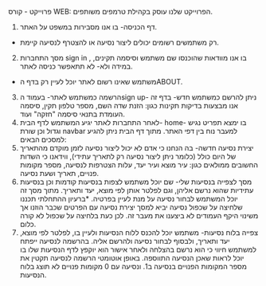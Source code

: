פרוייקט - קורס WEB:
הפרוייקט שלנו עוסק בקהילת טרמפים משותפים.
1. דף הכניסה- בו אנו מסבירות במשפט על האתר.
* רק משתמשים רשומים יכולים ליצור נסיעה או להצטרף לנסיעה קיימת.
2. מסך התחברות sign in , בו אנו מוודאות שהוכנסו שם משתמש וסיסמה תקינים, במידה ולא- לא תתאפשר כניסה לאתר.
* משתמש שאינו רשום לאתר יוכל לעיין רק בדף הABOUT.
3. הרשמה כמשתמש לאתר- בעמוד הsign up- ניתן להרשם כמשתמש חדש- בדף זה אנו מבצעות בדיקות תקינות כגון: הזנת שדה השם, מספר טלפון תקין, סיסמה העומדת בתנאי סיסמה "חזקה" ועוד.
4. לאחר התחברות לאתר יגיע המשתמש לדף הבית- home- בו ימצא תפריט נגיש וגדול וכן שורת navbar למעבר נוח בין דפי האתר.
מתוך דף הבית ניתן להגיע למסכים הבאים:
1. יצירת נסיעה חדשה- בה הנחנו כי אדם לא יכול ליצור נסיעה לזמן מוקדם מהתאריך של היום כולל (כלומר ניתן ליצור נסיעה רק לתאריך עתידי), ווידאנו כי השדות החשובים ממולאים כגון: עיר מוצא ועיר יעד, עלות הצטרפות לנסיעה, מספר מקומות פנויים, תאריך ושעת נסיעה.
2. מסך לצפייה בנסיעות שלי- שם יוכל משתמש לצפות בנסיעות קודמות וכן בנסיעות עתידיות שהוא נרשם אליהן, וגם לפלטר אותן לפי מוצא, יעד ותאריך. מתוך מסך זה יוכל המשתמש לבחור נסיעה על מנת לעיין בפרטיה.
   *ברעיון ההתחלתי תכננו שלחיצה על שכפול נסיעה יביא למסך יצירת נסיעה עם הפרטים שכבר הוזנו אך משינוי היקף העמודים לא ביצענו את מעבר זה. לכן כעת בלחיצה על שכפול לא קורה כלום.
4. צפייה בלוח נסיעות- משתמש יוכל להכנס ללוח הנסיעות ולעיין בו, לפלטר לפי מוצא, יעד ותאריך, ולבסוף לבחור נסיעה ולהרשם אליה. בהרשמה לנסיעה ייפתח למשתמש חיווי כי הוא נרשם בהצלחה ולאחר אישור הוא יוקפץ לדף הנסיעות שלו בו יוכל לראות שאכן הנסיעה התווספה.
באופן אוטומטי הרשמה לנסיעה תקטין את מספר המקומות הפנויים בנסיעה ב1. ונסיעה עם 0 מקומות פנויים לא תוצג בלוח הנסיעות.



